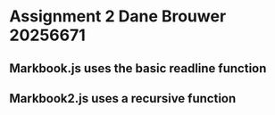 # Assignment 2 Dane Brouwer 20256671

## Markbook.js uses the basic readline function

## Markbook2.js uses a recursive function
